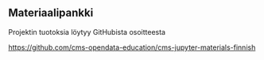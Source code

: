 ## Materiaalipankki

<p>Projektin tuotoksia löytyy GitHubista osoitteesta</p>

<a href="https://github.com/cms-opendata-education/cms-jupyter-materials-finnish">https://github.com/cms-opendata-education/cms-jupyter-materials-finnish</a>



